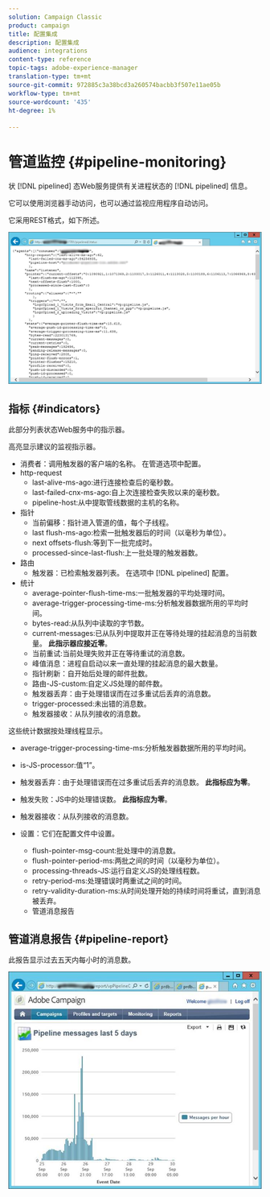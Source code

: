 ```yaml
---
solution: Campaign Classic
product: campaign
title: 配置集成
description: 配置集成
audience: integrations
content-type: reference
topic-tags: adobe-experience-manager
translation-type: tm+mt
source-git-commit: 972885c3a38bcd3a260574bacbb3f507e11ae05b
workflow-type: tm+mt
source-wordcount: '435'
ht-degree: 1%

---
```



# 管道监控 {#pipeline-monitoring}

状 [!DNL pipelined] 态Web服务提供有关进程状态的 [!DNL pipelined] 信息。

它可以使用浏览器手动访问，也可以通过监视应用程序自动访问。

它采用REST格式，如下所述。

![](assets/triggers_8.png)

## 指标 {#indicators}

此部分列表状态Web服务中的指示器。

高亮显示建议的监视指示器。

* 消费者：调用触发器的客户端的名称。 在管道选项中配置。
* http-request
   * last-alive-ms-ago:进行连接检查后的毫秒数。
   * last-failed-cnx-ms-ago:自上次连接检查失败以来的毫秒数。
   * pipeline-host:从中提取管线数据的主机的名称。
* 指针
   * 当前偏移：指针进入管道的值，每个子线程。
   * last flush-ms-ago:检索一批触发器后的时间（以毫秒为单位）。
   * next offsets-flush:等到下一批完成时。
   * processed-since-last-flush:上一批处理的触发器数。
* 路由
   * 触发器：已检索触发器列表。 在选项中 [!DNL pipelined] 配置。
* 统计
   * average-pointer-flush-time-ms:一批触发器的平均处理时间。
   * average-trigger-processing-time-ms:分析触发器数据所用的平均时间。
   * bytes-read:从队列中读取的字节数。
   * current-messages:已从队列中提取并正在等待处理的挂起消息的当前数量。 **此指示器应接近零**。
   * 当前重试:当前处理失败并正在等待重试的消息数。
   * 峰值消息：进程自启动以来一直处理的挂起消息的最大数量。
   * 指针刷新：自开始后处理的邮件批数。
   * 路由-JS-custom:自定义JS处理的邮件数。
   * 触发器丢弃：由于处理错误而在过多重试后丢弃的消息数。
   * trigger-processed:未出错的消息数。
   * 触发器接收：从队列接收的消息数。

这些统计数据按处理线程显示。

* average-trigger-processing-time-ms:分析触发器数据所用的平均时间。
* is-JS-processor:值“1”。
* 触发器丢弃：由于处理错误而在过多重试后丢弃的消息数。 **此指标应为零**。
* 触发失败：JS中的处理错误数。 **此指标应为零**。
* 触发器接收：从队列接收的消息数。

* 设置：它们在配置文件中设置。
   * flush-pointer-msg-count:批处理中的消息数。
   * flush-pointer-period-ms:两批之间的时间（以毫秒为单位）。
   * processing-threads-JS:运行自定义JS的处理线程数。
   * retry-period-ms:处理错误时两重试之间的时间。
   * retry-validity-duration-ms:从时间处理开始的持续时间将重试，直到消息被丢弃。
   * 管道消息报告

## 管道消息报告 {#pipeline-report}

此报告显示过去五天内每小时的消息数。

![](assets/triggers_9.png)
